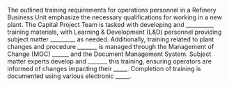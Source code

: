 The outlined training requirements for operations personnel in a Refinery Business Unit emphasize the necessary qualifications for working in a new plant. The Capital Project Team is tasked with developing and __________ training materials, with Learning & Development (L&D) personnel providing subject matter _________ as needed. Additionally, training related to plant changes and procedure _______ is managed through the Management of Change (MOC) ______ and the Document Management System. Subject matter experts develop and _______ this training, ensuring operators are informed of changes impacting their _____. Completion of training is documented using various electronic _____.